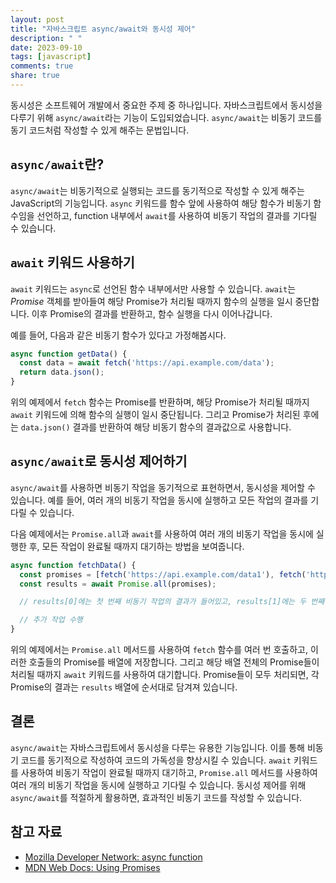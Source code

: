```yaml
---
layout: post
title: "자바스크립트 async/await와 동시성 제어"
description: " "
date: 2023-09-10
tags: [javascript]
comments: true
share: true
---
```


동시성은 소프트웨어 개발에서 중요한 주제 중 하나입니다. 자바스크립트에서 동시성을 다루기 위해 `async/await`라는 기능이 도입되었습니다. `async/await`는 비동기 코드를 동기 코드처럼 작성할 수 있게 해주는 문법입니다.

## `async/await`란?

`async/await`는 비동기적으로 실행되는 코드를 동기적으로 작성할 수 있게 해주는 JavaScript의 기능입니다. `async` 키워드를 함수 앞에 사용하여 해당 함수가 비동기 함수임을 선언하고, function 내부에서 `await`를 사용하여 비동기 작업의 결과를 기다릴 수 있습니다.

## `await` 키워드 사용하기

`await` 키워드는 `async`로 선언된 함수 내부에서만 사용할 수 있습니다. `await`는 *Promise* 객체를 받아들여 해당 Promise가 처리될 때까지 함수의 실행을 일시 중단합니다. 이후 Promise의 결과를 반환하고, 함수 실행을 다시 이어나갑니다.

예를 들어, 다음과 같은 비동기 함수가 있다고 가정해봅시다.

```javascript
async function getData() {
  const data = await fetch('https://api.example.com/data');
  return data.json();
}
```

위의 예제에서 `fetch` 함수는 Promise를 반환하며, 해당 Promise가 처리될 때까지 `await` 키워드에 의해 함수의 실행이 일시 중단됩니다. 그리고 Promise가 처리된 후에는 `data.json()` 결과를 반환하여 해당 비동기 함수의 결과값으로 사용합니다.

## `async/await`로 동시성 제어하기

`async/await`를 사용하면 비동기 작업을 동기적으로 표현하면서, 동시성을 제어할 수 있습니다. 예를 들어, 여러 개의 비동기 작업을 동시에 실행하고 모든 작업의 결과를 기다릴 수 있습니다.

다음 예제에서는 `Promise.all`과 `await`를 사용하여 여러 개의 비동기 작업을 동시에 실행한 후, 모든 작업이 완료될 때까지 대기하는 방법을 보여줍니다.

```javascript
async function fetchData() {
  const promises = [fetch('https://api.example.com/data1'), fetch('https://api.example.com/data2')];
  const results = await Promise.all(promises);

  // results[0]에는 첫 번째 비동기 작업의 결과가 들어있고, results[1]에는 두 번째 비동기 작업의 결과가 들어있다.

  // 추가 작업 수행
}
```

위의 예제에서는 `Promise.all` 메서드를 사용하여 `fetch` 함수를 여러 번 호출하고, 이러한 호출들의 Promise를 배열에 저장합니다. 그리고 해당 배열 전체의 Promise들이 처리될 때까지 `await` 키워드를 사용하여 대기합니다. Promise들이 모두 처리되면, 각 Promise의 결과는 `results` 배열에 순서대로 담겨져 있습니다.

## 결론

`async/await`는 자바스크립트에서 동시성을 다루는 유용한 기능입니다. 이를 통해 비동기 코드를 동기적으로 작성하여 코드의 가독성을 향상시킬 수 있습니다. `await` 키워드를 사용하여 비동기 작업이 완료될 때까지 대기하고, `Promise.all` 메서드를 사용하여 여러 개의 비동기 작업을 동시에 실행하고 기다릴 수 있습니다. 동시성 제어를 위해 `async/await`를 적절하게 활용하면, 효과적인 비동기 코드를 작성할 수 있습니다.

## 참고 자료

- [Mozilla Developer Network: async function](https://developer.mozilla.org/en-US/docs/Web/JavaScript/Reference/Statements/async_function)
- [MDN Web Docs: Using Promises](https://developer.mozilla.org/en-US/docs/Web/JavaScript/Guide/Using_promises)